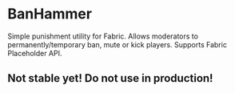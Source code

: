 # BanHammer

Simple punishment utility for Fabric. Allows moderators to permanently/temporary ban, mute or kick players. Supports Fabric Placeholder API.

## Not stable yet! Do not use in production!
